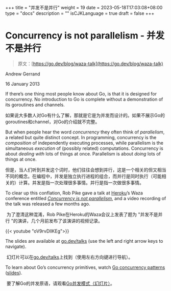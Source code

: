 +++
title = "并发不是并行"
weight = 19
date = 2023-05-18T17:03:08+08:00
type = "docs"
description = ""
isCJKLanguage = true
draft = false
+++

# Concurrency is not parallelism - 并发不是并行

> 原文：[https://go.dev/blog/waza-talk](https://go.dev/blog/waza-talk)

Andrew Gerrand

16 January 2013

If there’s one thing most people know about Go, is that it is designed for concurrency. No introduction to Go is complete without a demonstration of its goroutines and channels.

​	如果说大多数人对Go有什么了解，那就是它是为并发而设计的。如果不展示Go的goroutines和channel，对Go的介绍就不完整。

But when people hear the word *concurrency* they often think of *parallelism*, a related but quite distinct concept. In programming, concurrency is the *composition* of independently executing processes, while parallelism is the simultaneous *execution* of (possibly related) computations. Concurrency is about *dealing with* lots of things at once. Parallelism is about *doing* lots of things at once.

​	但是，当人们听到并发这个词时，他们往往会想到并行，这是一个相关的但又相当不同的概念。在编程中，并发是独立执行进程的组合，而并行是同时执行（可能相关的）计算。并发是指一次处理很多事情。并行是指一次做很多事情。

To clear up this conflation, Rob Pike gave a talk at [Heroku](http://heroku.com/)’s Waza conference entitled [*Concurrency is not parallelism*](https://blog.heroku.com/concurrency_is_not_parallelism), and a video recording of the talk was released a few months ago.

​	为了澄清这种混淆，Rob Pike在Heroku的Waza会议上发表了题为 "并发不是并行 "的演讲，几个月前发布了该演讲的视频记录。

{{< youtube "oV9rvDllKEg">}}

The slides are available at [go.dev/talks](https://go.dev/talks/2012/waza.slide) (use the left and right arrow keys to navigate).

​	幻灯片可以在[go.dev/talks](https://go.dev/talks/2012/waza.slide)上找到（使用左右方向键进行导航）。

To learn about Go’s concurrency primitives, watch [Go concurrency patterns](http://www.youtube.com/watch?v=f6kdp27TYZs) ([slides](https://go.dev/talks/2012/concurrency.slide)).

​	要了解Go的并发原语，请观看[Go并发模式（幻灯片）](http://www.youtube.com/watch?v=f6kdp27TYZs)。

